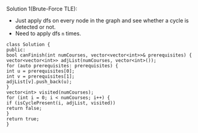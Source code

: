 Solution 1(Brute-Force TLE):
​
- Just apply dfs on every node in the graph and see whether a cycle is detected or not.
- Need to apply dfs `n` times.
​
```
class Solution {
public:
bool canFinish(int numCourses, vector<vector<int>>& prerequisites) {
vector<vector<int>> adjList(numCourses, vector<int>());
for (auto prerequisites: prerequisites) {
int u = prerequisites[0];
int v = prerequisites[1];
adjList[v].push_back(u);
}
vector<int> visited(numCourses);
for (int i = 0; i < numCourses; i++) {
if (isCyclePresent(i, adjList, visited))
return false;
}
return true;
}